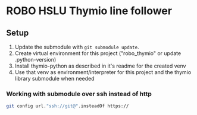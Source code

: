 # ROBO HSLU Thymio line follower

## Setup

1. Update the submodule with `git submodule update`.
2. Create virtual environment for this project ("robo_thymio" or update .python-version)
3. Install thymio-python as described in it's readme for the created venv
4. Use that venv as environment/interpreter for this project and the thymio library submodule when needed

### Working with submodule over ssh instead of http

```bash
git config url."ssh://git@".insteadOf https://
```
